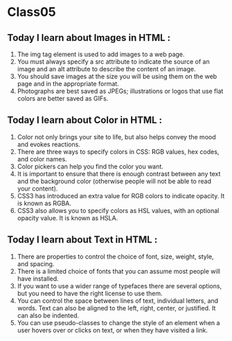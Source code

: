 # Class05

## Today I learn about Images in HTML :
1. The img tag element is used to add images to a
web page.
2. You must always specify a src attribute to indicate the
source of an image and an alt attribute to describe the
content of an image.
3. You should save images at the size you will be using
them on the web page and in the appropriate format.
4. Photographs are best saved as JPEGs; illustrations or
logos that use flat colors are better saved as GIFs.

## Today I learn about Color in HTML :
1. Color not only brings your site to life, but also helps
convey the mood and evokes reactions.
2. There are three ways to specify colors in CSS:
RGB values, hex codes, and color names.
3. Color pickers can help you find the color you want.
4. It is important to ensure that there is enough contrast
between any text and the background color (otherwise
people will not be able to read your content).
5. CSS3 has introduced an extra value for RGB colors to
indicate opacity. It is known as RGBA.
6. CSS3 also allows you to specify colors as HSL values,
with an optional opacity value. It is known as HSLA.

## Today I learn about Text in HTML :
1. There are properties to control the choice of font, size,
weight, style, and spacing.
2. There is a limited choice of fonts that you can assume
most people will have installed.
3. If you want to use a wider range of typefaces there are
several options, but you need to have the right license
to use them.
4. You can control the space between lines of text,
individual letters, and words. Text can also be aligned
to the left, right, center, or justified. It can also be
indented.
5. You can use pseudo-classes to change the style of an
element when a user hovers over or clicks on text, or
when they have visited a link.